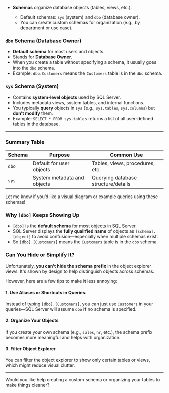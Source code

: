 - **Schemas** organize database objects (tables, views, etc.).
    
    - Default schemas: `sys` (system) and `dbo` (database owner).
    - You can create custom schemas for organization (e.g., by department or use case).

### `dbo` Schema (Database Owner)

- **Default schema** for most users and objects.
- Stands for **Database Owner**.
- When you create a table without specifying a schema, it usually goes into the `dbo` schema.
- Example: `dbo.Customers` means the `Customers` table is in the `dbo` schema.

### `sys` Schema (System)

- Contains **system-level objects** used by SQL Server.
- Includes metadata views, system tables, and internal functions.
- You typically **query** objects in `sys` (e.g., `sys.tables`, `sys.columns`) but **don’t modify** them.
- Example: `SELECT * FROM sys.tables` returns a list of all user-defined tables in the database.

---

### Summary Table

|Schema|Purpose|Common Use|
|---|---|---|
|`dbo`|Default for user objects|Tables, views, procedures, etc.|
|`sys`|System metadata and objects|Querying database structure/details|

Let me know if you’d like a visual diagram or example queries using these schemas!


### Why `[dbo]` Keeps Showing Up

- `[dbo]` is the **default schema** for most objects in SQL Server.
- SQL Server displays the **fully qualified name** of objects as `[schema].[object]` to avoid confusion—especially when multiple schemas exist.
- So `[dbo].[Customers]` means the `Customers` table is in the `dbo` schema.

### Can You Hide or Simplify It?

Unfortunately, **you can't hide the schema prefix** in the object explorer views. It's shown by design to help distinguish objects across schemas.

However, here are a few tips to make it less annoying:

#### 1. **Use Aliases or Shortcuts in Queries**

Instead of typing `[dbo].[Customers]`, you can just use `Customers` in your queries—SQL Server will assume `dbo` if no schema is specified.

#### 2. **Organize Your Objects**

If you create your own schema (e.g., `sales`, `hr`, etc.), the schema prefix becomes more meaningful and helps with organization.

#### 3. **Filter Object Explorer**

You can filter the object explorer to show only certain tables or views, which might reduce visual clutter.

---

Would you like help creating a custom schema or organizing your tables to make things cleaner?